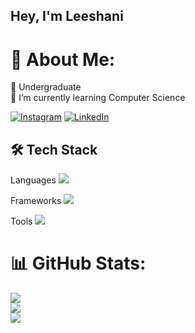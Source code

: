 ## Hey, I'm Leeshani

# 💫 About Me:

🔭 Undergraduate<br>
🌱 I’m currently learning Computer Science

[![Instagram](https://img.shields.io/badge/Instagram-%23E4405F.svg?logo=Instagram&logoColor=white)](https://www.instagram.com/_leez_dilz_/?igsh=d2VsZ2RyYzN2MW8%3D&utm_source=qr) 
[![LinkedIn](https://img.shields.io/badge/LinkedIn-%230077B5.svg?logo=linkedin&logoColor=white)](https://www.linkedin.com/in/leeshani-dilthara-a9735733a?utm_source=share&utm_campaign=share_via&utm_content=profile&utm_medium=ios_app)


## 🛠 Tech Stack

 Languages
<img src="https://skillicons.dev/icons?i=python,c,cs,html,css,js,java,php" />

 Frameworks
<img src="https://skillicons.dev/icons?i=tensorflow,pycharm,dotnet,bootstrap,selenium,react,spring,nodejs" />

Tools
<img src="https://skillicons.dev/icons?i=vscode,visualstudio,git,github,notion,figma,ps,firebase" />


# 📊 GitHub Stats:

![](https://github-readme-stats.vercel.app/api?username=LeeshaniZ&theme=dark&hide_border=false&include_all_commits=false&count_private=false)<br/>
![](https://github-readme-streak-stats.herokuapp.com/?user=LeeshaniZ&theme=dark&hide_border=false)<br/>
![](https://github-readme-stats.vercel.app/api/top-langs/?username=LeeshaniZ&theme=dark&hide_border=false&include_all_commits=false&count_private=false&layout=compact)

<!-- Proudly created with GPRM ( https://gprm.itsvg.in ) -->
